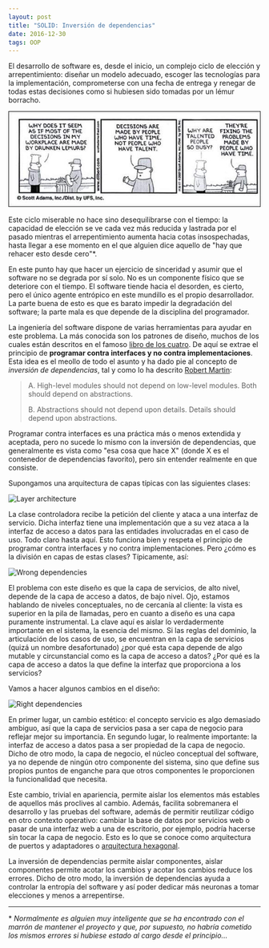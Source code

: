 ```yaml
---
layout: post
title: "SOLID: Inversión de dependencias"
date: 2016-12-30
tags: OOP
---
```

El desarrollo de software es, desde el inicio, un complejo ciclo de elección y arrepentimiento: diseñar un modelo adecuado, escoger las tecnologías para la implementación,
comprometerse con una fecha de entrega y renegar de todas estas decisiones como si hubiesen sido tomadas por un lémur borracho.

<p class="text-center"><img src="/assets/dilbert-drunken-lemurs.jpg" alt="Drunken lemurs"/></p>

Este ciclo miserable no hace sino desequilibrarse con el tiempo: la capacidad de elección se ve cada vez más reducida y lastrada por el pasado mientras el arrepentimiento
aumenta hacia cotas insospechadas, hasta llegar a ese momento en el que alguien dice aquello de "hay que rehacer esto desde cero"*.

En este punto hay que hacer un ejercicio de sinceridad y asumir que el software no se degrada por sí solo. No es un componente físico que se deteriore con el tiempo.
El software tiende hacia el desorden, es cierto, pero el único agente entrópico en este mundillo es el propio desarrollador. La parte buena de esto es que es barato impedir
la degradación del software; la parte mala es que depende de la disciplina del programador.

La ingeniería del software dispone de varias herramientas para ayudar en este problema. La más conocida son los patrones de diseño, muchos de los cuales están descritos en el
famoso [libro de los cuatro](https://www.amazon.es/Design-Patterns-Elements-Reusable-Object-Oriented-ebook/dp/B000SEIBB8). De aquí se extrae el principio de **programar contra
interfaces y no contra implementaciones**. Esta idea es el meollo de todo el asunto y ha dado pie al concepto de *inversión de dependencias*, tal y como lo ha descrito
[Robert Martin](https://www.amazon.es/Principles-Patterns-Practices-Robert-2006-07-30/dp/B01MSK2U6V/ref=asap_bc?ie=UTF8):

> A. High-level modules should not depend on low-level modules. Both should depend on abstractions.
>
> B. Abstractions should not depend upon details. Details should depend upon abstractions.

Programar contra interfaces es una práctica más o menos extendida y aceptada, pero no sucede lo mismo con la inversión de dependencias, que generalmente es vista como "esa cosa
que hace X" (donde X es el contenedor de dependencias favorito), pero sin entender realmente en que consiste.

Supongamos una arquitectura de capas típicas con las siguientes clases:

<p class="text-center"><img src="/assets/layer-architecture.png" alt="Layer architecture"/></p>

La clase controladora recibe la petición del cliente y ataca a una interfaz de servicio. Dicha interfaz tiene una implementación que a su vez ataca a la interfaz de acceso
a datos para las entidades involucradas en el caso de uso. Todo claro hasta aquí. Esto funciona bien y respeta el principio de programar contra interfaces y no contra implementaciones.
Pero ¿cómo es la división en capas de estas clases? Típicamente, así:

<p class="text-center"><img src="/assets/wrong-dependecies.png" alt="Wrong dependencies"/></p>

El problema con este diseño es que la capa de servicios, de alto nivel, depende de la capa de acceso a datos, de bajo nivel. Ojo, estamos hablando de niveles conceptuales, no de cercanía
al cliente: la vista es superior en la pila de llamadas, pero en cuanto a diseño es una capa puramente instrumental. La clave aquí es aislar lo verdadermente importante en el
sistema, la esencia del mismo. Si las reglas del dominio, la articulación de los casos de uso, se encuentran en la capa de servicios (quizá un nombre desafortunado) ¿por qué esta capa
depende de algo mutable y circunstancial como es la capa de acceso a datos? ¿Por qué es la capa de acceso a datos la que define la interfaz que proporciona a los servicios?

Vamos a hacer algunos cambios en el diseño:

<p class="text-center"><img src="/assets/right-dependecies.png" alt="Right dependencies"/></p>

En primer lugar, un cambio estético: el concepto servicio es algo demasiado ambiguo, así que la capa de servicios pasa a ser capa de negocio para reflejar mejor su importancia.
En segundo lugar, lo realmente importante: la interfaz de acceso a datos pasa a ser propiedad de la capa de negocio. Dicho de otro modo, la capa de negocio, el núcleo conceptual
del software, ya no depende de ningún otro componente del sistema, sino que define sus propios puntos de enganche para que otros componentes le proporcionen la funcionalidad
que necesita.

Este cambio, trivial en apariencia, permite aislar los elementos más estables de aquellos más proclives al cambio. Además, facilita sobremanera el desarrollo y las pruebas del
software, además de permitir reutilizar código en otro contexto operativo: cambiar la base de datos por servicios web o pasar de una interfaz web a una de escritorio, por ejemplo,
podría hacerse sin tocar la capa de negocio. Esto es lo que se conoce como arquitectura de puertos y adaptadores o [arquitectura hexagonal](http://alistair.cockburn.us/Hexagonal+architecture).

La inversión de dependencias permite aislar componentes, aislar componentes permite acotar los cambios y acotar los cambios reduce los errores. Dicho de otro modo, la inversión
de dependencias ayuda a controlar la entropía del software y así poder dedicar más neuronas a tomar elecciones y menos a arrepentirse.

***
\* *Normalmente es alguien muy inteligente que se ha encontrado con el marrón de mantener el proyecto y que, por supuesto, no habría cometido los mismos errores si hubiese
estado al cargo desde el principio...*
